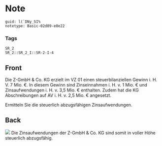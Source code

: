 # Note
```
guid: l(`DNy_SI%
notetype: Basic-02d89-e0e22
```

### Tags
```
SR_2
SR_2::SR_2_I::SR-2-I-4
```

## Front
Die Z-GmbH & Co. KG erzielt im VZ 01 einen steuerbilanziellen Gewinn i. H. V. 7 Mio. €. In diesem Gewinn sind Zinseinnahmen i.  H. v. 1 Mio. € und Zinsaufwendungen i. H. v. 3,5 Mio. € enthalten. Zudem hat die KG Abschreibungen auf AV i. H. v. 2,5 Mio. € angesetzt.

Ermitteln Sie die steuerlich abzugsfähigen Zinsaufwendungen.

## Back
<img src="paste-d5bc0c91852914824aceb311fdbfea0fc8f398c7.jpg"> Die
Zinsaufwendungen der Z-GmbH & Co. KG sind somit in voller Höhe
steuerlich abzugsfähig.
